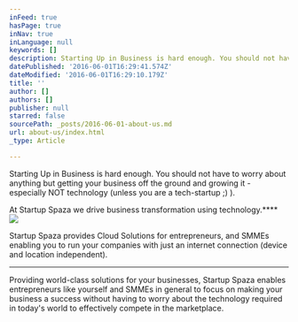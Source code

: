 ```yaml
---
inFeed: true
hasPage: true
inNav: true
inLanguage: null
keywords: []
description: Starting Up in Business is hard enough. You should not have to worry about anything but getting your business off the ground and growing it - especially NOT technology (unless you are a tech-startup ;) ).
datePublished: '2016-06-01T16:29:41.574Z'
dateModified: '2016-06-01T16:29:10.179Z'
title: ''
author: []
authors: []
publisher: null
starred: false
sourcePath: _posts/2016-06-01-about-us.md
url: about-us/index.html
_type: Article

---
```

Starting Up in Business is hard enough. You should not have to worry about anything but getting your business off the ground and growing it - especially NOT technology (unless you are a tech-startup ;) ).

At Startup Spaza we drive business transformation using technology.****
![](https://the-grid-user-content.s3-us-west-2.amazonaws.com/8e69be49-780a-4b2f-b778-5c67276900a7.jpg)

Startup Spaza provides Cloud Solutions for entrepreneurs, and SMMEs enabling you to run your companies with just an internet connection (device and location independent).

****

Providing world-class solutions for your businesses, Startup Spaza enables entrepreneurs like yourself and SMMEs in general to focus on making your business a success without having to worry about the technology required in today's world to effectively compete in the marketplace.